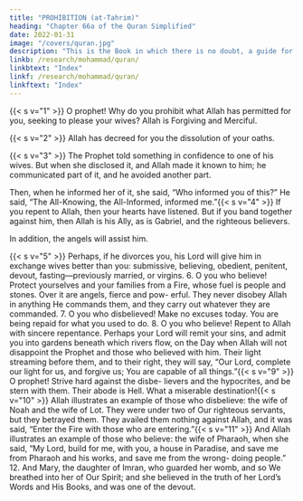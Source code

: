 ```yaml
---
title: "PROHIBITION (at-Tahrim)"
heading: "Chapter 66a of the Quran Simplified"
date: 2022-01-31
image: "/covers/quran.jpg"
description: "This is the Book in which there is no doubt, a guide for the righteous."
linkb: /research/mohammad/quran/
linkbtext: "Index"
linkf: /research/mohammad/quran/
linkftext: "Index"
---
```



{{< s v="1" >}}  O prophet! Why do you prohibit what Allah has permitted for you, seeking to please your wives? Allah is Forgiving and Merciful.

{{< s v="2" >}}  Allah has decreed for you the dissolution of your oaths. <!-- Allah is your Master. He is the
All-Knowing, the Most Wise. -->

{{< s v="3" >}}  The Prophet told something in confidence to one of his wives. But when she disclosed it,
and Allah made it known to him; he communicated part of it, and he avoided another part. 

Then, when he informed her of it, she said, “Who informed you of this?” He said,
“The All-Knowing, the All-Informed, informed me.”{{< s v="4" >}}  If you repent to Allah, then your hearts have
listened. But if you band together against
him, then Allah is his Ally, as is Gabriel, and
the righteous believers. 

In addition, the angels will assist him.

{{< s v="5" >}}  Perhaps, if he divorces you, his Lord will give him in exchange wives better than you:
submissive, believing, obedient, penitent, devout, fasting—previously married, or virgins.
6. O you who believe! Protect yourselves and
your families from a Fire, whose fuel is people
and stones. Over it are angels, fierce and pow-
erful. They never disobey Allah in anything
He commands them, and they carry out
whatever they are commanded.
7. O you who disbelieved! Make no excuses
today. You are being repaid for what you
used to do.
8. O you who believe! Repent to Allah with
sincere repentance. Perhaps your Lord will
remit your sins, and admit you into gardens
beneath which rivers flow, on the Day when
Allah will not disappoint the Prophet and
those who believed with him. Their light
streaming before them, and to their right,
they will say, “Our Lord, complete our light
for us, and forgive us; You are capable of all
things.”{{< s v="9" >}}  O prophet! Strive hard against the disbe-
lievers and the hypocrites, and be stern with
them. Their abode is Hell. What a miserable
destination!{{< s v="10" >}}  Allah illustrates an example of those who
disbelieve: the wife of Noah and the wife of
Lot. They were under two of Our righteous
servants, but they betrayed them. They
availed them nothing against Allah, and it
was said, “Enter the Fire with those who are
entering.”{{< s v="11" >}}  And Allah illustrates an example of those
who believe: the wife of Pharaoh, when she
said, “My Lord, build for me, with you, a
house in Paradise, and save me from Pharaoh
and his works, and save me from the wrong-
doing people.”
12. And Mary, the daughter of Imran, who
guarded her womb, and so We breathed into
her of Our Spirit; and she believed in the
truth of her Lord’s Words and His Books, and
was one of the devout.

